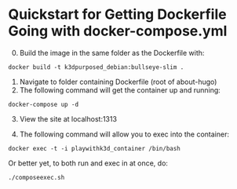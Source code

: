 # Quickstart for Getting Dockerfile Going with docker-compose.yml

0. Build the image in the same folder as the Dockerfile with:

```
docker build -t k3dpurposed_debian:bullseye-slim .
```

1. Navigate to folder containing Dockerfile (root of about-hugo)
2. The following command will get the container up and running:

```
docker-compose up -d
```

3. View the site at localhost:1313

4. The following command will allow you to exec into the container:

```
docker exec -t -i playwithk3d_container /bin/bash
```

Or better yet, to both run and exec in at once, do:

```
./composeexec.sh
```